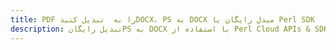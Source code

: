 ---title: PDF را به  تبدیل کنیدDOCX، PS به DOCX مبدل رایگان یا Perl SDKdescription: تبدیل رایگانPS به DOCX با استفاده از Perl Cloud APIs & SDK همچنین اسناد PDF را در Cloud ایجاد، ویرایش و رندر کنید.---